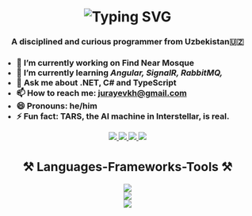 <h1 align="center">
<img src="https://readme-typing-svg.demolab.com?font=Righteous&size=35&duration=4000&pause=100&color=228BF7&center=true&vCenter=true&random=false&width=500&height=70&lines=Hi+there+%F0%9F%91%8B;I'm+Jurayev+Rustambek;Software+.NET+Engineer%F0%9F%A7%91%F0%9F%8F%BB%E2%80%8D%F0%9F%92%BB;Always+learns+new+things" alt="Typing SVG" />
</h1>

<h3 align="center">A disciplined and curious programmer from Uzbekistan🇺🇿<h3/>

- 🔭 I’m currently working on Find Near Mosque
- 🌱 I’m currently learning  *Angular, SignalR, RabbitMQ,*
- 💬 Ask me about **.NET, C# and TypeScript**
- 📫 How to reach me: jurayevkh@gmail.com
- 😄 Pronouns: he/him
- ⚡ Fun fact: TARS, the AI machine in Interstellar, is real.


<div align="center">
<a href="mailto:jurayevkh@gmail.com">
	<img src="https://img.shields.io/badge/Gmail-grey?style=for-the-badge&logo=gmail"/>
<a/>
<a href="https://www.linkedin.com/in/jurayevkh">
	<img src="https://img.shields.io/badge/linkedin-blue?style=for-the-badge&logo=linkedin"/>
<a/>
<a href="https://www.youtube.com/channel/UCxDH1DdvU-BYgm0vB326kFw">
	<img src="https://img.shields.io/badge/youtube-red?style=for-the-badge&logo=youtube"/>
<a/>
<a href="https://t.me/ProgrammingWithRustam">
	<img src="https://img.shields.io/badge/telegram-blue?style=for-the-badge&logo=telegram"/>
<a/>
<div/>
	
<h2 align="center">⚒️ Languages-Frameworks-Tools ⚒️</h2>
<div align="center">
	<img src="https://skillicons.dev/icons?i=cs,dotnet,c,python,js,ts"/><br/>
	<img src="https://skillicons.dev/icons?i=postgresql,mysql,redis,docker,git,postman"/><br/>
	<img src="https://skillicons.dev/icons?i=html,css,bootstrap,tailwind,angular,vscode,visualstudio"/>
<div/>

